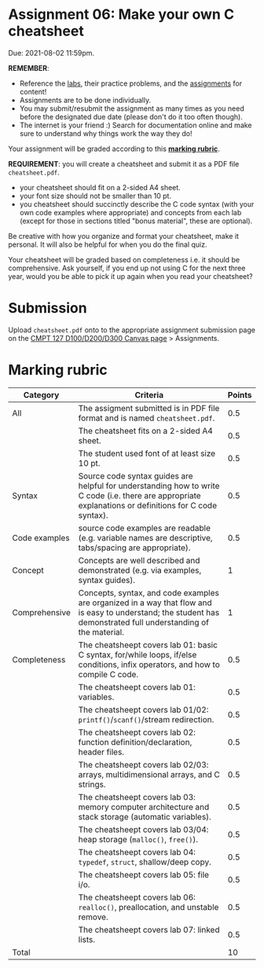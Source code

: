 # Assignment 06: Make your own C cheatsheet

Due: 2021-08-02 11:59pm.

**REMEMBER**:
- Reference the [labs](../../labs), their practice problems, and the [assignments](../) for content!
- Assignments are to be done individually.
- You may submit/resubmit the assignment as many times as you need before the designated due date (please don't do it too often though).
- The internet is your friend :) Search for documentation online and make sure to understand why things work the way they do!

Your assignment will be graded according to this [**marking rubric**](#marking-rubric).

**REQUIREMENT**: you will create a cheatsheet and submit it as a PDF file `cheatsheet.pdf`.
- your cheatsheet should fit on a 2-sided A4 sheet.
- your font size should not be smaller than 10 pt.
- you cheatsheet should succinctly describe the C code syntax (with your own code examples where appropriate) and concepts from each lab (except for those in sections titled "bonus material", these are optional).

Be creative with how you organize and format your cheatsheet, make it personal. It will also be helpful for when you do the final quiz.

Your cheatsheet will be graded based on completeness i.e. it should be comprehensive. Ask yourself, if you end up not using C for the next three year, would you be able to pick it up again when you read your cheatsheet?

# Submission

Upload `cheatsheet.pdf` onto to the appropriate assignment submission page on the [CMPT 127 D100/D200/D300 Canvas page](https://canvas.sfu.ca/courses/62984) > Assignments.

# Marking rubric


| Category | Criteria                                  | Points |
|------|-----------------------------------------------|--------|
| All  | The assigment submitted is in PDF file format and is named `cheatsheet.pdf`. | 0.5 |
|      | The cheatsheet fits on a 2-sided A4 sheet.    | 0.5    |
|      | The student used font of at least size 10 pt. | 0.5    |
| Syntax | Source code syntax guides are helpful for understanding how to write C code (i.e. there are appropriate explanations or definitions for C code syntax). | 0.5 |
| Code examples | source code examples are readable (e.g. variable names are descriptive, tabs/spacing are appropriate). | 0.5 |
| Concept | Concepts are well described and demonstrated (e.g. via examples, syntax guides). | 1 |
| Comprehensive | Concepts, syntax, and code examples are organized in a way that flow and is easy to understand; the student has demonstrated full understanding of the material. | 1 |
| Completeness | The cheatsheept covers lab 01: basic C syntax, for/while loops, if/else conditions, infix operators, and how to compile C code. | 0.5 |
|      | The cheatsheept covers lab 01: variables.     | 0.5    |
|      | The cheatsheept covers lab 01/02: `printf()`/`scanf()`/stream redirection. | 0.5 |
|      | The cheatsheept covers lab 02: function definition/declaration, header files. | 0.5 |
|      | The cheatsheept covers lab 02/03: arrays, multidimensional arrays, and C strings. | 0.5 |
|      | The cheatsheept covers lab 03: memory computer architecture and stack storage (automatic variables). | 0.5 |
|      | The cheatsheept covers lab 03/04: heap storage (`malloc()`, `free()`). | 0.5 |
|      | The cheatsheept covers lab 04: `typedef`, `struct`, shallow/deep copy. | 0.5 |
|      | The cheatsheept covers lab 05: file i/o.      | 0.5    |
|      | The cheatsheept covers lab 06: `realloc()`, preallocation, and unstable remove. | 0.5 |
|      | The cheatsheept covers lab 07: linked lists.  | 0.5    |
| Total|                                               | 10     |